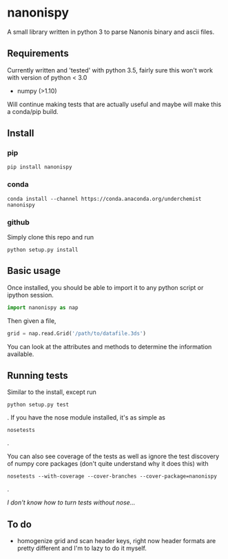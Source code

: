 # nanonispy

A small library written in python 3 to parse Nanonis binary and ascii files. 

## Requirements

Currently written and 'tested' with python 3.5, fairly sure this won't work with version of python < 3.0

- numpy (>1.10)

Will continue making tests that are actually useful and maybe will make this a conda/pip build.

## Install
### pip
```
pip install nanonispy
```

### conda
```
conda install --channel https://conda.anaconda.org/underchemist nanonispy
```

### github
Simply clone this repo and run
```
python setup.py install
```

## Basic usage

Once installed, you should be able to import it to any python script or ipython session.

```python
import nanonispy as nap
```

Then given a file,

```python
grid = nap.read.Grid('/path/to/datafile.3ds')
```

You can look at the attributes and methods to determine the information available. 

## Running tests
Similar to the install, except run
```
python setup.py test
```
.
If you have the nose module installed, it's as simple as 
```
nosetests
```
.

You can also see coverage of the tests as well as ignore the test discovery of numpy core packages (don't quite understand why it does this) with
```
nosetests --with-coverage --cover-branches --cover-package=nanonispy
```
.

*I don't know how to turn tests without nose...*

## To do
- homogenize grid and scan header keys, right now header formats are pretty different and I'm to lazy to do it myself.

